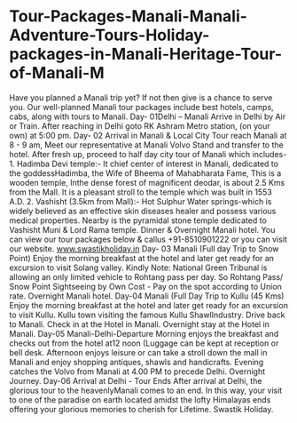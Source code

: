# Tour-Packages-Manali-Manali-Adventure-Tours-Holiday-packages-in-Manali-Heritage-Tour-of-Manali-M
Have you planned a Manali trip yet? If not then give is a chance to serve you. Our well-planned Manali tour packages include best hotels, camps, cabs, along with tours to Manali. Day- 01Delhi – Manali Arrive in Delhi by Air or Train. After reaching in Delhi goto RK Ashram Metro station, (on your own) at 5:00 pm. Day- 02 Arrival in Manali &amp; Local City Tour reach Manali at 8 - 9 am, Meet our representative at Manali Volvo Stand and transfer to the hotel. After fresh up, proceed to half day city tour of Manali which includes- 1. Hadimba Devi temple:- It chief center of interest in Manali, dedicated to the goddessHadimba, the Wife of Bheema of Mahabharata Fame, This is a wooden temple, Inthe dense forest of magnificent deodar, is about 2.5 Kms from the Mall. It is a pleasant stroll to the temple which was built in 1553 A.D. 2. Vashisht (3.5km from Mall):- Hot Sulphur Water springs-which is widely believed as an effective skin diseases healer and possess various medical properties. Nearby is the pyramidal stone temple dedicated to Vashisht Muni &amp; Lord Rama temple. Dinner &amp; Overnight Manali hotel. You can view our tour packages below &amp; callus +91-8510901222 or you can visit our website. www.swastikholiday.in Day- 03 Manali (Full day Trip to Snow Point) Enjoy the morning breakfast at the hotel and later get ready for an excursion to visit Solang valley. Kindly Note: National Green Tribunal is allowing an only limited vehicle to Rohtang pass per day. So Rohtang Pass/ Snow Point Sightseeing by Own Cost - Pay on the spot according to Union rate. Overnight Manali hotel. Day-04 Manali (Full Day Trip to Kullu (45 Kms) Enjoy the morning breakfast at the hotel and later get ready for an excursion to visit Kullu. Kullu town visiting the famous Kullu ShawlIndustry. Drive back to Manali. Check in at the Hotel in Manali. Overnight stay at the Hotel in Manali. Day-05 Manali-Delhi-Departure Morning enjoys the breakfast and checks out from the hotel at12 noon (Luggage can be kept at reception or bell desk. Afternoon enjoys leisure or can take a stroll down the mall in Manali and enjoy shopping antiques, shawls and handicrafts. Evening catches the Volvo from Manali at 4.00 PM to precede Delhi. Overnight Journey. Day-06 Arrival at Delhi - Tour Ends After arrival at Delhi, the glorious tour to the heavenlyManali comes to an end. In this way, your visit to one of the paradise on earth located amidst the lofty Himalayas ends offering your glorious memories to cherish for Lifetime. Swastik Holiday.
